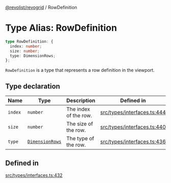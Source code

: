 [@revolist/revogrid](README.md) / RowDefinition

# Type Alias: RowDefinition

```ts
type RowDefinition: {
  index: number;
  size: number;
  type: DimensionRows;
};
```

`RowDefinition` is a type that represents a row definition in the
viewport.

## Type declaration

| Name | Type | Description | Defined in |
| ------ | ------ | ------ | ------ |
| `index` | `number` | The index of the row. | [src/types/interfaces.ts:444](https://github.com/revolist/revogrid/blob/4b01754704358a4c5d2c901c2c25a863bb4fded2/src/types/interfaces.ts#L444) |
| `size` | `number` | The size of the row. | [src/types/interfaces.ts:440](https://github.com/revolist/revogrid/blob/4b01754704358a4c5d2c901c2c25a863bb4fded2/src/types/interfaces.ts#L440) |
| `type` | [`DimensionRows`](TypeAlias.DimensionRows.md) | The type of the row. | [src/types/interfaces.ts:436](https://github.com/revolist/revogrid/blob/4b01754704358a4c5d2c901c2c25a863bb4fded2/src/types/interfaces.ts#L436) |

## Defined in

[src/types/interfaces.ts:432](https://github.com/revolist/revogrid/blob/4b01754704358a4c5d2c901c2c25a863bb4fded2/src/types/interfaces.ts#L432)
